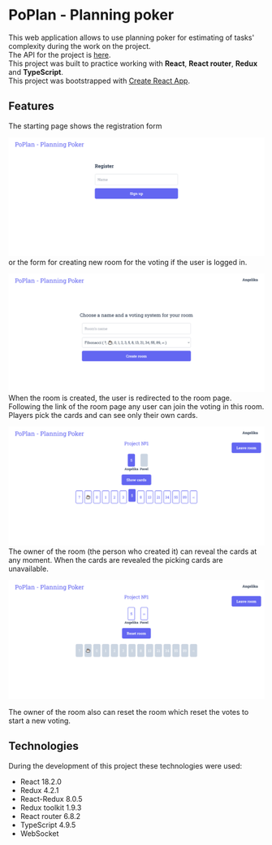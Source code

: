 # PoPlan - Planning poker
This web application allows to use planning poker for estimating of tasks' complexity during the work on the project.\
The API for the project is [here](https://github.com/violarium/poplan).\
This project was built to practice working with **React**, **React router**, **Redux** and **TypeScript**.\
This project was bootstrapped with [Create React App](https://github.com/facebook/create-react-app).
## Features
The starting page shows the registration form

![Registration page](public/registration-page.png)
or the form for creating new room for the voting if the user is logged in.

![Page with the form for creating new room](public/create-room-form.png)
When the room is created, the user is redirected to the room page. Following the link of the room page any user can join the voting in this room. Players pick the cards and can see only their own cards.

![Room page](public/room-page.png)
The owner of the room (the person who created it) can reveal the cards at any moment. When the cards are revealed the picking cards are unavailable.

![Room with revealed cards](public/revealed-cards.png)

The owner of the room also can reset the room which reset the votes to start a new voting.
## Technologies
During the development of this project these technologies were used:
* React 18.2.0
* Redux 4.2.1
* React-Redux 8.0.5
* Redux toolkit 1.9.3
* React router 6.8.2
* TypeScript 4.9.5
* WebSocket
